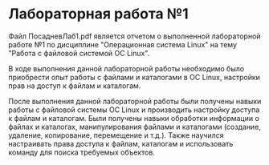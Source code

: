 # Лабораторная работа №1
Файл ПосадневЛаб1.pdf является отчетом о выполненной лабораторной работе №1 по дисциплине "Операционная система Linux" на тему "Работа с файловой системой ОС Linux".

В ходе выполнения данной лабораторной работы необходимо было приобрести опыт работы с файлами и каталогами в ОС Linux, настройки прав на доступ к файлам и каталогам.

После выполнения данной лабораторной работы были получены навыки работы с файловой системы ОС Linux и производить настройку доступа к файлам и каталогам. Были получены навыки обработки информации о файлах и каталогах, манипулирования файлами и каталогами (создание, удаление, копирование, перемещение и т.д.). Также научился настраивать права доступа к файлам, каталогам и использовать команду для поиска требуемых объектов.